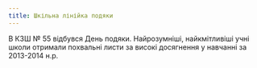 ```yaml
---
title: Шкільна лінійка подяки
---
```


В КЗШ № 55 відбувся День подяки. Найрозумніші, найкмітливіші учні школи отримали похвальні листи за високі досягнення у навчанні за 2013-2014 н.р.

<slideshow id="72157649147627501"></slideshow>
